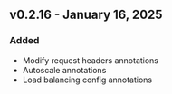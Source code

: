 ## v0.2.16 - January 16, 2025
### Added
* Modify request headers annotations
* Autoscale annotations
* Load balancing config annotations
